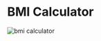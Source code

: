 # BMI Calculator
![bmi calculator](https://user-images.githubusercontent.com/81408575/161448517-800c6827-82ff-421b-808a-af2cddbf7e3f.jpg)
